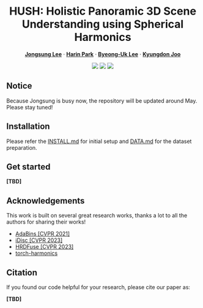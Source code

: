 <p align="center">

  <h1 align="center">HUSH: Holistic Panoramic 3D Scene Understanding using Spherical Harmonics</h1>

  <p align="center">
    <a href="https://github.com/Syniez" rel="external nofollow noopener" target="_blank"><strong>Jongsung Lee</strong></a>
    ·
    <a href="https://github.com/Harin99" rel="external nofollow noopener" target="_blank"><strong>Harin Park</strong></a>
    ·
    <a href="https://sites.google.com/view/bulee" rel="external nofollow noopener" target="_blank"><strong>Byeong-Uk Lee</strong></a>
    ·
    <a href="https://vision3d-lab.github.io/" rel="external nofollow noopener" target="_blank"><strong>Kyungdon Joo</strong></a>
  </p>

<div align='center'>
  <a href='https://arxiv.org/pdf/XXXX.XXXXX'><img src='https://img.shields.io/badge/Paper-Arxiv-red'></a>
  <a href='https://vision3d-lab.github.io/hush/'><img src='https://img.shields.io/badge/Project-Page-blue'></a>
  <a href='https://github.com/vision3d-lab/HUSH'><img src='https://img.shields.io/badge/Video-E33122?logo=Youtube'></a>
</div>

## Notice
Because Jongsung is busy now, the repository will be updated around May. Please stay tuned!

## Installation
Please refer the [INSTALL.md](INSTALL.md) for initial setup and [DATA.md](DATA.md) for the dataset preparation.

## Get started
**[TBD]**


## Acknowledgements
This work is built on several great research works, thanks a lot to all the authors for sharing their works!
- [AdaBins [CVPR 2021]](https://github.com/shariqfarooq123/AdaBins)
- [iDisc [CVPR 2023]](https://github.com/SysCV/idisc)
- [HRDFuse [CVPR 2023]](https://github.com/haoai-1997/HRDFuse)
- [torch-harmonics](https://github.com/NVIDIA/torch-harmonics)


## Citation
If you found our code helpful for your research, please cite our paper as:

**[TBD]**
